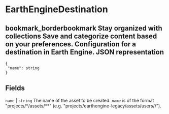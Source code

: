  
#  EarthEngineDestination
bookmark_borderbookmark Stay organized with collections  Save and categorize content based on your preferences. 
Configuration for a destination in Earth Engine.
JSON representation  
---  
```
{
 "name": string
}
```
  
Fields  
---  
`name` |  `string` The name of the asset to be created. `name` is of the format "projects/*/assets/**" (e.g. "projects/earthengine-legacy/assets/users//").  
